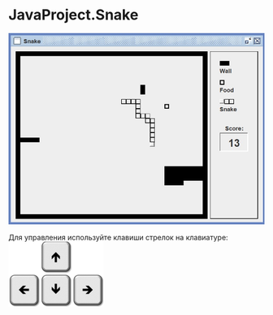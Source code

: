 # JavaProject.Snake
![image alt](https://github.com/PaulRublev/JavaProject.Snake/raw/master/readmeRes/SnakeExample.jpg)

Для управления используйте клавиши стрелок на клавиатуре:
![image alt](https://github.com/PaulRublev/JavaProject.Snake/raw/fixes/readmeRes/keyboard-arrow-keys.png)
